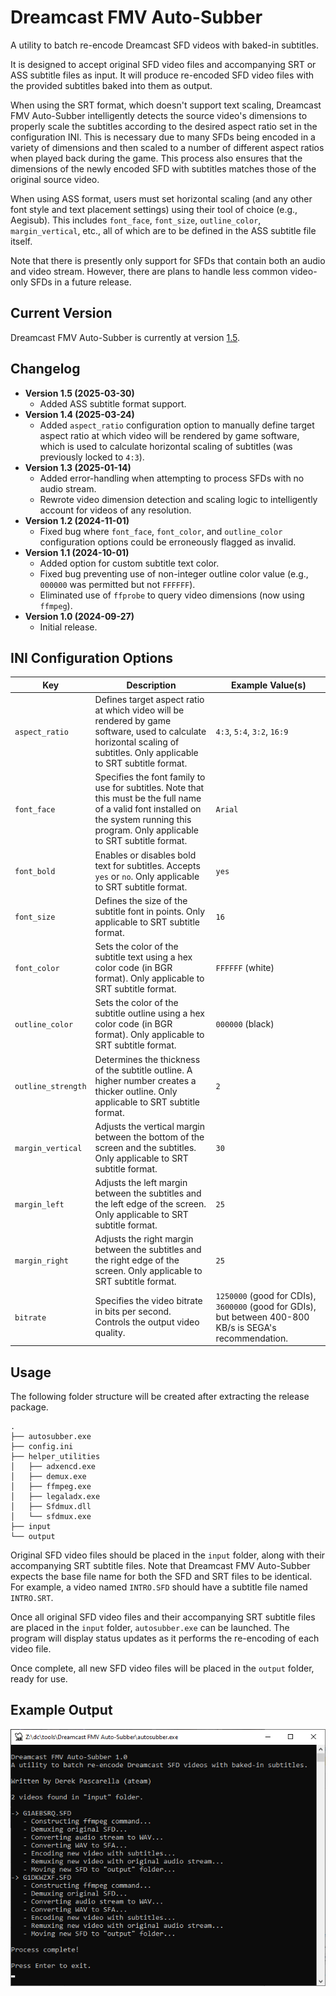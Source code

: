 # Dreamcast FMV Auto-Subber
A utility to batch re-encode Dreamcast SFD videos with baked-in subtitles.

It is designed to accept original SFD video files and accompanying SRT or ASS subtitle files as input. It will produce re-encoded SFD video files with the provided subtitles baked into them as output.

When using the SRT format, which doesn't support text scaling, Dreamcast FMV Auto-Subber intelligently detects the source video's dimensions to properly scale the subtitles according to the desired aspect ratio set in the configuration INI. This is necessary due to many SFDs being encoded in a variety of dimensions and then scaled to a number of different aspect ratios when played back during the game. This process also ensures that the dimensions of the newly encoded SFD with subtitles matches those of the original source video.

When using ASS format, users must set horizontal scaling (and any other font style and text placement settings) using their tool of choice (e.g., Aegisub). This includes `font_face`, `font_size`, `outline_color`, `margin_vertical`, etc., all of which are to be defined in the ASS subtitle file itself.

Note that there is presently only support for SFDs that contain both an audio and video stream. However, there are plans to handle less common video-only SFDs in a future release.

## Current Version
Dreamcast FMV Auto-Subber is currently at version [1.5](https://github.com/DerekPascarella/Dreamcast-FMV-Auto-Subber/releases/download/1.5/Dreamcast.FMV.Auto-Subber.v1.5.zip).

## Changelog
- **Version 1.5 (2025-03-30)**
    - Added ASS subtitle format support.
- **Version 1.4 (2025-03-24)**
    - Added `aspect_ratio` configuration option to manually define target aspect ratio at which video will be rendered by game software, which is used to calculate horizontal scaling of subtitles (was previously locked to `4:3`).
- **Version 1.3 (2025-01-14)**
    - Added error-handling when attempting to process SFDs with no audio stream.
    - Rewrote video dimension detection and scaling logic to intelligently account for videos of any resolution.
- **Version 1.2 (2024-11-01)**
    - Fixed bug where `font_face`, `font_color`, and `outline_color` configuration options could be erroneously flagged as invalid.
- **Version 1.1 (2024-10-01)**
    - Added option for custom subtitle text color.
    - Fixed bug preventing use of non-integer outline color value (e.g., `000000` was permitted but not `FFFFFF`).
    - Eliminated use of `ffprobe` to query video dimensions (now using `ffmpeg`).
- **Version 1.0 (2024-09-27)**
    - Initial release.

## INI Configuration Options
| Key              | Description                                                                             | Example Value(s)        |
|------------------|-----------------------------------------------------------------------------------------|----------------------|
| `aspect_ratio`   | Defines target aspect ratio at which video will be rendered by game software, used to calculate horizontal scaling of subtitles. Only applicable to SRT subtitle format.| `4:3`, `5:4`, `3:2`, `16:9` |
| `font_face`      | Specifies the font family to use for subtitles. Note that this must be the full name of a valid font installed on the system running this program. Only applicable to SRT subtitle format.                                          | `Arial`              |
| `font_bold`      | Enables or disables bold text for subtitles. Accepts `yes` or `no`. Only applicable to SRT subtitle format.                     | `yes`                |
| `font_size`      | Defines the size of the subtitle font in points. Only applicable to SRT subtitle format.                                        | `16`                 |
| `font_color`  | Sets the color of the subtitle text using a hex color code (in BGR format). Only applicable to SRT subtitle format.          | `FFFFFF` (white)     |
| `outline_color`  | Sets the color of the subtitle outline using a hex color code (in BGR format). Only applicable to SRT subtitle format.          | `000000` (black)     |
| `outline_strength`| Determines the thickness of the subtitle outline. A higher number creates a thicker outline. Only applicable to SRT subtitle format.| `2`                  |
| `margin_vertical`| Adjusts the vertical margin between the bottom of the screen and the subtitles. Only applicable to SRT subtitle format.         | `30`                 |
| `margin_left`    | Adjusts the left margin between the subtitles and the left edge of the screen. Only applicable to SRT subtitle format.          | `25`                 |
| `margin_right`   | Adjusts the right margin between the subtitles and the right edge of the screen. Only applicable to SRT subtitle format.        | `25`                 |
| `bitrate`        | Specifies the video bitrate in bits per second. Controls the output video quality.       | `1250000` (good for CDIs), `3600000` (good for GDIs), but between 400-800 KB/s is SEGA's recommendation.|

## Usage
The following folder structure will be created after extracting the release package.
```
.
├── autosubber.exe
├── config.ini
├── helper_utilities
│   ├── adxencd.exe
│   ├── demux.exe
│   ├── ffmpeg.exe
│   ├── legaladx.exe
│   ├── Sfdmux.dll
│   └── sfdmux.exe
├── input
└── output
```
Original SFD video files should be placed in the `input` folder, along with their accompanying SRT subtitle files. Note that Dreamcast FMV Auto-Subber expects the base file name for both the SFD and SRT files to be identical. For example, a video named `INTRO.SFD` should have a subtitle file named `INTRO.SRT`.

Once all original SFD video files and their accompanying SRT subtitle files are placed in the `input` folder, `autosubber.exe` can be launched. The program will display status updates as it performs the re-encoding of each video file.

Once complete, all new SFD video files will be placed in the `output` folder, ready for use.

## Example Output
![Example Output](https://raw.githubusercontent.com/DerekPascarella/Dreamcast-FMV-Auto-Subber/refs/heads/main/example_output.png)
